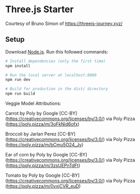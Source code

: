 # Three.js Starter
Courtesy of Bruno Simon of https://threejs-journey.xyz/

## Setup
Download [Node.js](https://nodejs.org/en/download/).
Run this followed commands:

``` bash
# Install dependencies (only the first time)
npm install

# Run the local server at localhost:8080
npm run dev

# Build for production in the dist/ directory
npm run build
```


Veggie Model Attributions:

Carrot by Poly by Google [CC-BY] (https://creativecommons.org/licenses/by/3.0/) via Poly Pizza (https://poly.pizza/m/3oFkNid6ofx)

Broccoli by Jarlan Perez [CC-BY] (https://creativecommons.org/licenses/by/3.0/) via Poly Pizza (https://poly.pizza/m/bCmu5O24_Jv)

Ear of corn by Poly by Google [CC-BY] (https://creativecommons.org/licenses/by/3.0/) via Poly Pizza (https://poly.pizza/m/3zsUEPnTdFt)

Tomato by Poly by Google [CC-BY] (https://creativecommons.org/licenses/by/3.0/) via Poly Pizza (https://poly.pizza/m/0vxjCVR_euD)